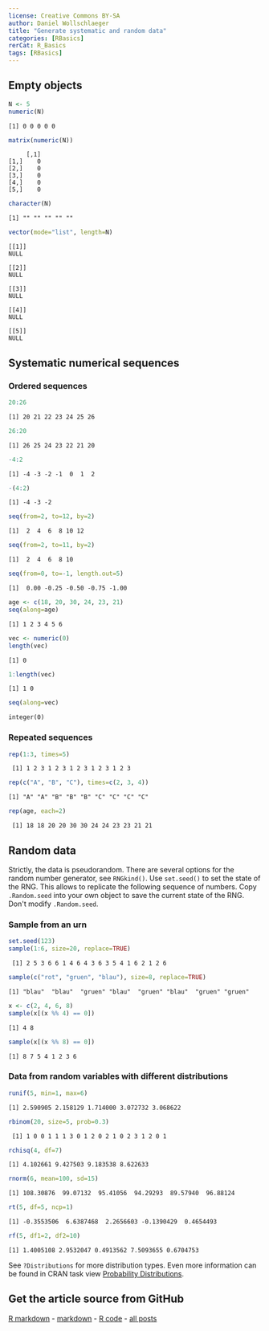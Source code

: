 ```yaml
---
license: Creative Commons BY-SA
author: Daniel Wollschlaeger
title: "Generate systematic and random data"
categories: [RBasics]
rerCat: R_Basics
tags: [RBasics]
---
```





Empty objects
-------------------------


```r
N <- 5
numeric(N)
```

```
[1] 0 0 0 0 0
```

```r
matrix(numeric(N))
```

```
     [,1]
[1,]    0
[2,]    0
[3,]    0
[4,]    0
[5,]    0
```

```r
character(N)
```

```
[1] "" "" "" "" ""
```

```r
vector(mode="list", length=N)
```

```
[[1]]
NULL

[[2]]
NULL

[[3]]
NULL

[[4]]
NULL

[[5]]
NULL
```

Systematic numerical sequences
-------------------------

### Ordered sequences


```r
20:26
```

```
[1] 20 21 22 23 24 25 26
```

```r
26:20
```

```
[1] 26 25 24 23 22 21 20
```

```r
-4:2
```

```
[1] -4 -3 -2 -1  0  1  2
```

```r
-(4:2)
```

```
[1] -4 -3 -2
```

```r
seq(from=2, to=12, by=2)
```

```
[1]  2  4  6  8 10 12
```

```r
seq(from=2, to=11, by=2)
```

```
[1]  2  4  6  8 10
```

```r
seq(from=0, to=-1, length.out=5)
```

```
[1]  0.00 -0.25 -0.50 -0.75 -1.00
```


```r
age <- c(18, 20, 30, 24, 23, 21)
seq(along=age)
```

```
[1] 1 2 3 4 5 6
```

```r
vec <- numeric(0)
length(vec)
```

```
[1] 0
```

```r
1:length(vec)
```

```
[1] 1 0
```

```r
seq(along=vec)
```

```
integer(0)
```

### Repeated sequences


```r
rep(1:3, times=5)
```

```
 [1] 1 2 3 1 2 3 1 2 3 1 2 3 1 2 3
```

```r
rep(c("A", "B", "C"), times=c(2, 3, 4))
```

```
[1] "A" "A" "B" "B" "B" "C" "C" "C" "C"
```

```r
rep(age, each=2)
```

```
 [1] 18 18 20 20 30 30 24 24 23 23 21 21
```

Random data
-------------------------

Strictly, the data is pseudorandom. There are several options for the random number generator, see `RNGkind()`. Use `set.seed()` to set the state of the RNG. This allows to replicate the following sequence of numbers. Copy `.Random.seed` into your own object to save the current state of the RNG. Don't modify `.Random.seed`.

### Sample from an urn


```r
set.seed(123)
sample(1:6, size=20, replace=TRUE)
```

```
 [1] 2 5 3 6 6 1 4 6 4 3 6 3 5 4 1 6 2 1 2 6
```

```r
sample(c("rot", "gruen", "blau"), size=8, replace=TRUE)
```

```
[1] "blau"  "blau"  "gruen" "blau"  "gruen" "blau"  "gruen" "gruen"
```

```r
x <- c(2, 4, 6, 8)
sample(x[(x %% 4) == 0])
```

```
[1] 4 8
```

```r
sample(x[(x %% 8) == 0])
```

```
[1] 8 7 5 4 1 2 3 6
```

### Data from random variables with different distributions


```r
runif(5, min=1, max=6)
```

```
[1] 2.590905 2.158129 1.714000 3.072732 3.068622
```

```r
rbinom(20, size=5, prob=0.3)
```

```
 [1] 1 0 0 1 1 1 3 0 1 2 0 2 1 0 2 3 1 2 0 1
```

```r
rchisq(4, df=7)
```

```
[1] 4.102661 9.427503 9.183538 8.622633
```

```r
rnorm(6, mean=100, sd=15)
```

```
[1] 108.30876  99.07132  95.41056  94.29293  89.57940  96.88124
```

```r
rt(5, df=5, ncp=1)
```

```
[1] -0.3553506  6.6387468  2.2656603 -0.1390429  0.4654493
```

```r
rf(5, df1=2, df2=10)
```

```
[1] 1.4005108 2.9532047 0.4913562 7.5093655 0.6704753
```

See `?Distributions` for more distribution types. Even more information can be found in CRAN task view [Probability Distributions](http://cran.r-project.org/web/views/Distributions.html).

Get the article source from GitHub
----------------------------------------------

[R markdown](https://github.com/dwoll/RExRepos/raw/master/Rmd/generateData.Rmd) - [markdown](https://github.com/dwoll/RExRepos/raw/master/md/generateData.md) - [R code](https://github.com/dwoll/RExRepos/raw/master/R/generateData.R) - [all posts](https://github.com/dwoll/RExRepos/)
